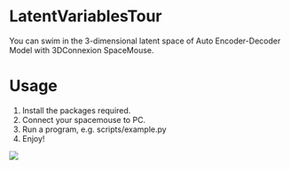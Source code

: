 # LatentVariablesTour
You can swim in the 3-dimensional latent space of Auto Encoder-Decoder Model with 3DConnexion SpaceMouse.

# Usage
1. Install the packages required.
2. Connect your spacemouse to PC.
3. Run a program, e.g. scripts/example.py
4. Enjoy!

![](./src/video.gif)
